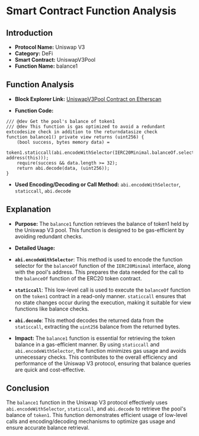 # Smart Contract Function Analysis

## Introduction

- **Protocol Name:** Uniswap V3
- **Category:** DeFi
- **Smart Contract:** UniswapV3Pool
- **Function Name:** balance1

## Function Analysis

- **Block Explorer Link:** [UniswapV3Pool Contract on Etherscan](https://etherscan.io/address/0x8ad599c3a0ff1de082011efddc58f1908eb6e6d8#code)

- **Function Code:**
```solidity
/// @dev Get the pool's balance of token1
/// @dev This function is gas optimized to avoid a redundant extcodesize check in addition to the returndatasize check
function balance1() private view returns (uint256) {
    (bool success, bytes memory data) =
        token1.staticcall(abi.encodeWithSelector(IERC20Minimal.balanceOf.selector, address(this)));
    require(success && data.length >= 32);
    return abi.decode(data, (uint256));
}
```

- **Used Encoding/Decoding or Call Method:** `abi.encodeWithSelector`, `staticcall`, `abi.decode`

## Explanation

- **Purpose:** The `balance1` function retrieves the balance of token1 held by the Uniswap V3 pool. This function is designed to be gas-efficient by avoiding redundant checks.

- **Detailed Usage:** 
- **`abi.encodeWithSelector`**: This method is used to encode the function selector for the `balanceOf` function of the `IERC20Minimal` interface, along with the pool's address. This prepares the data needed for the call to the `balanceOf` function of the ERC20 token contract.
  
- **`staticcall`**: This low-level call is used to execute the `balanceOf` function on the `token1` contract in a read-only manner. `staticcall` ensures that no state changes occur during the execution, making it suitable for view functions like balance checks.

- **`abi.decode`**: This method decodes the returned data from the `staticcall`, extracting the `uint256` balance from the returned bytes.

- **Impact:** The `balance1` function is essential for retrieving the token balance in a gas-efficient manner. By using `staticcall` and `abi.encodeWithSelector`, the function minimizes gas usage and avoids unnecessary checks. This contributes to the overall efficiency and performance of the Uniswap V3 protocol, ensuring that balance queries are quick and cost-effective.

## Conclusion

The `balance1` function in the Uniswap V3 protocol effectively uses `abi.encodeWithSelector`, `staticcall`, and `abi.decode` to retrieve the pool's balance of `token1`. This function demonstrates efficient usage of low-level calls and encoding/decoding mechanisms to optimize gas usage and ensure accurate balance retrieval.